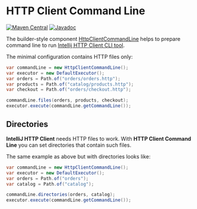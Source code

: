 # HTTP Client Command Line

[![Maven Central](https://img.shields.io/maven-central/v/uk.bot-by.ijhttp-tools/ijhttp-command-line)](https://search.maven.org/artifact/uk.bot-by.ijhttp-tools/ijhttp-command-line)
[![Javadoc](https://javadoc.io/badge2/uk.bot-by.ijhttp-tools/ijhttp-command-line/javadoc.svg)](https://javadoc.io/doc/uk.bot-by.ijhttp-tools/ijhttp-command-line)

The builder-style component [HttpClientCommandLine][component] helps to prepare command line
to run [Intellij HTTP Client CLI tool][cli-tool].

The minimal configuration contains HTTP files only:
```java
var commandLine = new HttpClientCommandLine();
var executor = new DefaultExecutor();
var orders = Path.of("orders/orders.http");
var products = Path.of("catalog/products.http");
var checkout = Path.of("orders/checkout.http");

commandLine.files(orders, products, checkout);
executor.execute(commandLine.getCommandLine());
```

## Directories

**IntelliJ HTTP Client** needs HTTP files to work.
With **HTTP Client Command Line** you can set directories that contain such files.

The same example as above but with directories looks like:
```java
var commandLine = new HttpClientCommandLine();
var executor = new DefaultExecutor();
var orders = Path.of("orders");
var catalog = Path.of("catalog");

commandLine.directories(orders, catalog);
executor.execute(commandLine.getCommandLine());
```

[component]: src/main/java/uk/bot_by/ijhttp_tools/command_line/HttpClientCommandLine.java

[cli-tool]: https://www.jetbrains.com/help/idea/http-client-cli.html